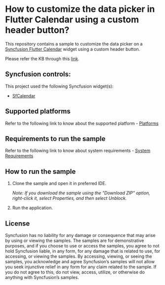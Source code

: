 # How to customize the data picker in Flutter Calendar using a custom header button?

This repository contains a sample to customize the data picker on a [Syncfusion Flutter Calendar](https://help.syncfusion.com/flutter/calendar/getting-started) widget using a custom header button.

Please refer the KB through this [link](https://support.syncfusion.com/agent/kb/17829).

## Syncfusion controls:

This project used the following Syncfusion widget(s):
* [SfCalendar](https://www.syncfusion.com/flutter-widgets/flutter-calendar)

## Supported platforms

Refer to the following link to know about the supported platform - [Platforms](https://help.syncfusion.com/flutter/system-requirements#supported-platforms)

## Requirements to run the sample

Refer to the following link to know about system requirements - [System Requirements](https://help.syncfusion.com/flutter/system-requirements)

## How to run the sample

1. Clone the sample and open it in preferred IDE.

   *Note: If you download the sample using the "Download ZIP" option, right-click it, select Properties, and then select Unblock.*

2. Run the application.

## License

Syncfusion has no liability for any damage or consequence that may arise by using or viewing the samples. The samples are for demonstrative purposes, and if you choose to use or access the samples, you agree to not hold Syncfusion liable, in any form, for any damage that is related to use, for accessing, or viewing the samples. By accessing, viewing, or seeing the samples, you acknowledge and agree Syncfusion’s samples will not allow you seek injunctive relief in any form for any claim related to the sample. If you do not agree to this, do not view, access, utilize, or otherwise do anything with Syncfusion’s samples.